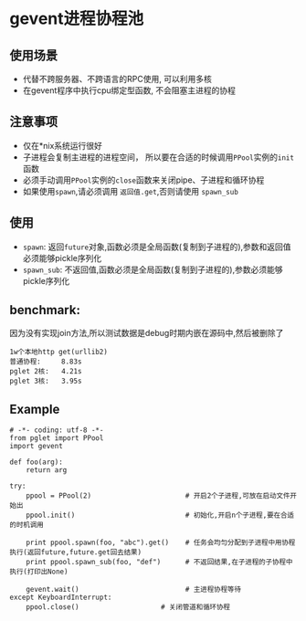 # gevent进程协程池 #

使用场景
--
- 代替不跨服务器、不跨语言的RPC使用, 可以利用多核
- 在gevent程序中执行cpu绑定型函数, 不会阻塞主进程的协程

注意事项
--
- 仅在*nix系统运行很好
- 子进程会复制主进程的进程空间， 所以要在合适的时候调用`PPool`实例的`init`函数
- 必须手动调用`PPool`实例的`close`函数来关闭pipe、子进程和循环协程
- 如果使用`spawn`,请必须调用 `返回值.get`,否则请使用 `spawn_sub`


使用
--
- `spawn`: 返回`future`对象,函数必须是全局函数(复制到子进程的),参数和返回值必须能够pickle序列化
- `spawn_sub`: 不返回值,函数必须是全局函数(复制到子进程的),参数必须能够pickle序列化


benchmark:
--
因为没有实现join方法,所以测试数据是debug时期内嵌在源码中,然后被删除了

    1w个本地http get(urllib2)
    普通协程:     8.83s
    pglet 2核:   4.21s
    pglet 3核:   3.95s


Example
--
    # -*- coding: utf-8 -*-
	from pglet import PPool
	import gevent
	
    def foo(arg):
        return arg
        
    try:
        ppool = PPool(2)                       # 开启2个子进程,可放在启动文件开始出
        ppool.init()                           # 初始化,开启n个子进程,要在合适的时机调用

        print ppool.spawn(foo, "abc").get()    # 任务会均匀分配到子进程中用协程执行(返回future,future.get回去结果)
        print ppool.spawn_sub(foo, "def")      # 不返回结果,在子进程的子协程中执行(打印出None)
        
        gevent.wait()                          # 主进程协程等待
    except KeyboardInterrupt:
        ppool.close()                    # 关闭管道和循环协程